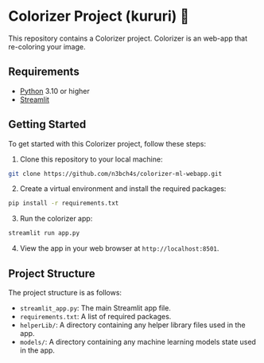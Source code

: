 # Colorizer Project (kururi) 🎨

This repository contains a Colorizer project. Colorizer is an web-app that re-coloring your image.

## Requirements

- [Python](https://www.python.org/) 3.10 or higher
- [Streamlit](https://streamlit.io/)

## Getting Started

To get started with this Colorizer project, follow these steps:

1. Clone this repository to your local machine:

```bash
git clone https://github.com/n3bch4s/colorizer-ml-webapp.git
```

2. Create a virtual environment and install the required packages:

```bash
pip install -r requirements.txt
```

3. Run the colorizer app:

```bash
streamlit run app.py
```

4. View the app in your web browser at `http://localhost:8501`.

## Project Structure

The project structure is as follows:

- `streamlit_app.py`: The main Streamlit app file.
- `requirements.txt`: A list of required packages.
- `helperLib/`: A directory containing any helper library files used in the app.
- `models/`: A directory containing any machine learning models state used in the app.
